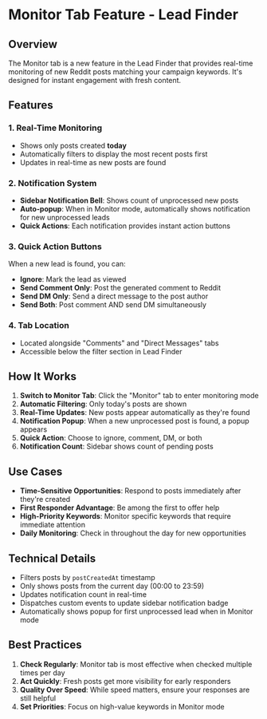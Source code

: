 # Monitor Tab Feature - Lead Finder

## Overview
The Monitor tab is a new feature in the Lead Finder that provides real-time monitoring of new Reddit posts matching your campaign keywords. It's designed for instant engagement with fresh content.

## Features

### 1. Real-Time Monitoring
- Shows only posts created **today**
- Automatically filters to display the most recent posts first
- Updates in real-time as new posts are found

### 2. Notification System
- **Sidebar Notification Bell**: Shows count of unprocessed new posts
- **Auto-popup**: When in Monitor mode, automatically shows notification for new unprocessed leads
- **Quick Actions**: Each notification provides instant action buttons

### 3. Quick Action Buttons
When a new lead is found, you can:
- **Ignore**: Mark the lead as viewed
- **Send Comment Only**: Post the generated comment to Reddit
- **Send DM Only**: Send a direct message to the post author
- **Send Both**: Post comment AND send DM simultaneously

### 4. Tab Location
- Located alongside "Comments" and "Direct Messages" tabs
- Accessible below the filter section in Lead Finder

## How It Works

1. **Switch to Monitor Tab**: Click the "Monitor" tab to enter monitoring mode
2. **Automatic Filtering**: Only today's posts are shown
3. **Real-Time Updates**: New posts appear automatically as they're found
4. **Notification Popup**: When a new unprocessed post is found, a popup appears
5. **Quick Action**: Choose to ignore, comment, DM, or both
6. **Notification Count**: Sidebar shows count of pending posts

## Use Cases

- **Time-Sensitive Opportunities**: Respond to posts immediately after they're created
- **First Responder Advantage**: Be among the first to offer help
- **High-Priority Keywords**: Monitor specific keywords that require immediate attention
- **Daily Monitoring**: Check in throughout the day for new opportunities

## Technical Details

- Filters posts by `postCreatedAt` timestamp
- Only shows posts from the current day (00:00 to 23:59)
- Updates notification count in real-time
- Dispatches custom events to update sidebar notification badge
- Automatically shows popup for first unprocessed lead when in Monitor mode

## Best Practices

1. **Check Regularly**: Monitor tab is most effective when checked multiple times per day
2. **Act Quickly**: Fresh posts get more visibility for early responders
3. **Quality Over Speed**: While speed matters, ensure your responses are still helpful
4. **Set Priorities**: Focus on high-value keywords in Monitor mode 